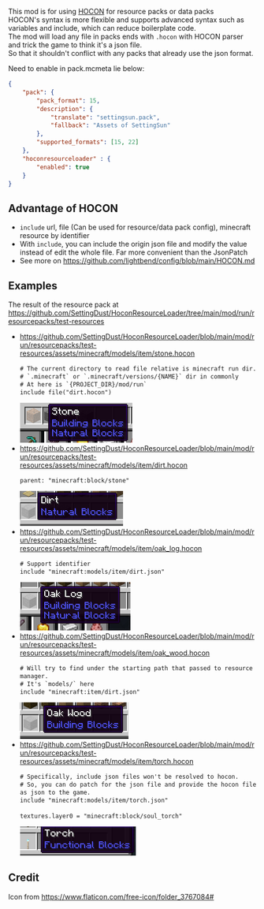 This mod is for using [HOCON](https://github.com/lightbend/config) for resource packs or data packs  
HOCON's syntax is more flexible and supports advanced syntax such as variables and include, which can reduce boilerplate code.  
The mod will load any file in packs ends with `.hocon` with HOCON parser and trick the game to think it's a json file.  
So that it shouldn't conflict with any packs that already use the json format.  

Need to enable in pack.mcmeta lie below:
```json
{
    "pack": {
        "pack_format": 15,
        "description": {
            "translate": "settingsun.pack",
            "fallback": "Assets of SettingSun"
        },
        "supported_formats": [15, 22]
    },
    "hoconresourceloader" : {
        "enabled": true
    }
}
```

## Advantage of HOCON
- `include` url, file (Can be used for resource/data pack config), minecraft resource by identifier
- With `include`, you can include the origin json file and modify the value instead of edit the whole file. Far more convenient than the JsonPatch
- See more on https://github.com/lightbend/config/blob/main/HOCON.md

## Examples
The result of the resource pack at https://github.com/SettingDust/HoconResourceLoader/tree/main/mod/run/resourcepacks/test-resources  
- https://github.com/SettingDust/HoconResourceLoader/blob/main/mod/run/resourcepacks/test-resources/assets/minecraft/models/item/stone.hocon  
    ```hocon
    # The current directory to read file relative is minecraft run dir.
    # `.minecraft` or `.minecraft/versions/{NAME}` dir in commonly
    # At here is `{PROJECT_DIR}/mod/run`
    include file("dirt.hocon")
    ```
    ![img.png](https://raw.githubusercontent.com/SettingDust/HoconResourceLoader/main/docs/img.png)  
- https://github.com/SettingDust/HoconResourceLoader/blob/main/mod/run/resourcepacks/test-resources/assets/minecraft/models/item/dirt.hocon  
    ```hocon
    parent: "minecraft:block/stone"
    ```
    ![img_1.png](https://raw.githubusercontent.com/SettingDust/HoconResourceLoader/main/docs/img_1.png)  
- https://github.com/SettingDust/HoconResourceLoader/blob/main/mod/run/resourcepacks/test-resources/assets/minecraft/models/item/oak_log.hocon  
    ```hocon
    # Support identifier
    include "minecraft:models/item/dirt.json"
    ```
    ![img_2.png](https://raw.githubusercontent.com/SettingDust/HoconResourceLoader/main/docs/img_2.png)  
- https://github.com/SettingDust/HoconResourceLoader/blob/main/mod/run/resourcepacks/test-resources/assets/minecraft/models/item/oak_wood.hocon  
    ```hocon
    # Will try to find under the starting path that passed to resource manager.
    # It's `models/` here
    include "minecraft:item/dirt.json"
    ```
    ![img_3.png](https://raw.githubusercontent.com/SettingDust/HoconResourceLoader/main/docs/img_3.png)  
- https://github.com/SettingDust/HoconResourceLoader/blob/main/mod/run/resourcepacks/test-resources/assets/minecraft/models/item/torch.hocon  
    ```hocon
    # Specifically, include json files won't be resolved to hocon.
    # So, you can do patch for the json file and provide the hocon file as json to the game.
    include "minecraft:models/item/torch.json"
    
    textures.layer0 = "minecraft:block/soul_torch"
    ```
    ![img_4.png](https://raw.githubusercontent.com/SettingDust/HoconResourceLoader/main/docs/img_4.png)
## Credit
Icon from https://www.flaticon.com/free-icon/folder_3767084#

